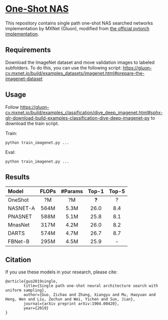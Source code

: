 # [One-Shot NAS](https://arxiv.org/abs/1904.00420)
This repository contains single path one-shot NAS searched networks implementation by MXNet (Gluon), modified from
[the official pytorch implementation](https://github.com/megvii-model/ShuffleNet-Series).


## Requirements
Download the ImageNet dataset and move validation images to labeled subfolders. To do this, you can use the following script:
https://gluon-cv.mxnet.io/build/examples_datasets/imagenet.html#prepare-the-imagenet-dataset

## Usage
Follow https://gluon-cv.mxnet.io/build/examples_classification/dive_deep_imagenet.html#sphx-glr-download-build-examples-classification-dive-deep-imagenet-py
to download the train script.

Train:
```shell
python train_imagenet.py ...
```
Eval:
```shell
python train_imagenet.py ...
```

## Results


| Model                  | FLOPs | #Params   | Top-1 | Top-5 |
| :--------------------- | :---: | :------:  | :---: | :---: |
|    OneShot |  ?M |  ?M |  **?**   |   ?   |
|    NASNET-A|  564M |  5.3M |  26.0   |   8.4   |
|    PNASNET|  588M |  5.1M |  25.8   |   8.1   |
|    MnasNet|  317M |  4.2M |  26.0   |  8.2   |
|    DARTS|  574M|  4.7M |  26.7   |   8.7  |
|    FBNet-B|  295M|  4.5M |  25.9   |   -   |

## Citation
If you use these models in your research, please cite:


    @article{guo2019single,
            title={Single path one-shot neural architecture search with uniform sampling},
            author={Guo, Zichao and Zhang, Xiangyu and Mu, Haoyuan and Heng, Wen and Liu, Zechun and Wei, Yichen and Sun, Jian},
            journal={arXiv preprint arXiv:1904.00420},
            year={2019}
    }
